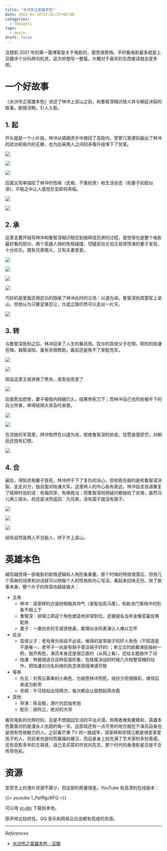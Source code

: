 ```yaml
---
title: "水浒传之英雄本色"
date: 2022-01-14T17:32:27+08:00
categories:
  - Thoughts
tags:
  - movie
draft: false
---
```


没想到 2021 年的第一篇博客是关于电影的，感觉很奇特。平时看电影最多就是上豆瓣评个分抖两句机灵，这次却想写一整篇，大概对于喜欢的东西废话就会变多吧。

# 一个好故事

《水浒传之英雄本色》讲述了林冲上梁山之前，和鲁智深相识结义并与朝廷决裂的故事。剧情流畅，引人入胜。

## 1. 起

开头就是一个小片段，林冲从插翅虎手中救回了高衙内，寥寥几笔便刻画出了林冲的武功和衙内的无赖，也为后来两人之间的矛盾升级埋下了伏笔。

![](https://static.iamgodot.com/content/images/20220115144103.png)

![](https://static.iamgodot.com/content/images/20220115144229.png)

![](https://static.iamgodot.com/content/images/20220115144314.png)

后面又简单描绘了林冲的性格（武痴、不畏权贵）和生活状态（和妻子如胶似漆)，平稳之中让人感觉巨变即将来临。

![](https://static.iamgodot.com/content/images/20220115144515.png)

![](https://static.iamgodot.com/content/images/20220115144621.png)

## 2. 承

这里主要开始写林冲和鲁智深相识相交到结拜成兄弟的过程，我觉得也是整个电影最好看的部分。两个英雄人物的性格碰撞，切磋武功又怕王祖贤饰演的妻子发现，十分欢乐。既有兄弟情义，又有夫妻恩爱。

![](https://static.iamgodot.com/content/images/20220115144857.png)

![](https://static.iamgodot.com/content/images/20220115145217.png)

![](https://static.iamgodot.com/content/images/20220115145201.png)

![](https://static.iamgodot.com/content/images/20220115145435.png)

巧妙的是里面还用武功的隐喻了林冲此时的立场：以退为进。鲁智深劝其罢官上梁山，但他认为只要足够忍让，仕途之路仍然可以走出一片天。

![](https://static.iamgodot.com/content/images/20220115144754.png)

## 3. 转

与鲁智深告别之后，林冲迎来了人生的暴风雨。狡诈的高俅父子在明，阴险的陆谦在暗，栽赃诬陷，虽有丞相帮助，最后还是免不了发配充军。

![](https://static.iamgodot.com/content/images/20220115150007.png)

![](https://static.iamgodot.com/content/images/20220115150121.png)

探监这里王祖贤换了黑衣，发型也改变了

![](https://static.iamgodot.com/content/images/20220115150246.png)

后面愈加悲惨，妻子被衙内觊觎已久，结果惨死刀下；而林冲自己也险些被手下的兵士所害，幸得结拜大哥及时来救。

![](https://static.iamgodot.com/content/images/20220115150733.png)

![](https://static.iamgodot.com/content/images/20220115150624.png)

在流放的军营里，林冲依然在以退为进，拒绝鲁智深的劝说，甘愿挨饿受罚，对朝廷还抱有幻想。

![](https://static.iamgodot.com/content/images/20220115150911.png)

## 4. 合

最后，得知丞相妻子皆死，林冲终于下了复仇的决心，但他首先做的是和鲁智深决裂，支走对方，独自面对陆谦大军。这里两人的内心各有表达，林冲自言自语重复了结拜时说的话：有福同享，有祸我当；而鲁智深则把疑问都抛给了坐骑，虽然马儿再三摇头，却还是决然返回：为兄弟，没有面子就没有面子。

![](https://static.iamgodot.com/content/images/20220115151036.png)

![](https://static.iamgodot.com/content/images/20220115151745.png)

![](https://static.iamgodot.com/content/images/20220115151836.png)

结局自然是两人手刃敌人，终于齐上梁山。

# 英雄本色

越写越觉得一部电影的剧情逻辑和人物形象重要，那个时候的特效很落后，但用几个简单的场景和对话就可以把每个人的性格和内心写活，看起来回味无穷。除了故事本身，整个片子的阵容也超级强大：

- 主角
  - 林冲：梁家辉的古装扮相极其帅气（发髻加高马尾），和新龙门客栈中的形象不相上下
  - 鲁智深：徐锦江把这个角色塑造地非常到位，还被提名当年金像奖最佳男配角
  - 妻子：一袭白衣的王祖贤绝美，柔情似水的表演让人难以忘怀
- 反派
  - 高俅父子：老戏骨刘询自不必说，难得的是带胡子的奸人角色（不知道是不是唯一，老爷子一向是有胡子善没胡子奸的）；单立文的疯癫演技独树一帜，抛开角色，演员本身还是很正直的（从网上看），还给主题曲作了词
  - 陆谦：林威很适合这种反面形象，在结尾决战的时候几次规整官帽的动作，把陆谦对功名利禄的执念体现得淋漓尽致
- 客串
  - 仇五：刘青云客串的小角色，为报恩林冲而死，戏份少但很精彩，难怪后来成为影帝
  - 丞相：午马轻松出场两次，每次都会让我想起燕赤霞
- 其他
  - 导演：陈会毅，港片的武指老炮
  - 配乐：胡伟立，绝对的大师

看完电影的光辉时刻，总是不想跳回生活的平淡点滴，但两者难免要糅和，英雄本色要面对的是漫长人生路的每一天。这部戏还有一点可贵的地方就在于演员自身也是很有性格魅力的人。之前看芒果 TV 的一路成年，梁家辉和徐锦江都是很爱家爱孩子的人，但前者也是时而暴躁的硬汉，而后者身上则充满了艺术家的多愁善感。还有息影多年的王祖贤，自己去买菜的市民刘先生。那个时代的香港影星总是不乏传奇色彩。

# 资源

爱奇艺上的港片资源不算少，但这部的质量很差。YouTube 有高清的在线版本：

{{< youtube 1_PpfRgJ6FQ >}}

可以用 [yt-dlp](https://github.com/yt-dlp/yt-dlp) 下载到本地。

原声带比较好找，QQ 音乐和网易云应该都有现成的资源。

---

*References*

- [水浒传之英雄本色 - 豆瓣](https://movie.douban.com/subject/1297924/)
